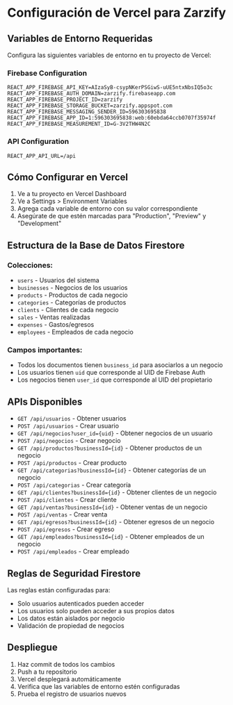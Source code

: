 # Configuración de Vercel para Zarzify

## Variables de Entorno Requeridas

Configura las siguientes variables de entorno en tu proyecto de Vercel:

### Firebase Configuration
```
REACT_APP_FIREBASE_API_KEY=AIzaSyB-csypNKerPSGiwS-uUE5ntxNbsIQ5o3c
REACT_APP_FIREBASE_AUTH_DOMAIN=zarzify.firebaseapp.com
REACT_APP_FIREBASE_PROJECT_ID=zarzify
REACT_APP_FIREBASE_STORAGE_BUCKET=zarzify.appspot.com
REACT_APP_FIREBASE_MESSAGING_SENDER_ID=596303695838
REACT_APP_FIREBASE_APP_ID=1:596303695838:web:60ebda64ccb0707f35974f
REACT_APP_FIREBASE_MEASUREMENT_ID=G-3V2THW4N2C
```

### API Configuration
```
REACT_APP_API_URL=/api
```

## Cómo Configurar en Vercel

1. Ve a tu proyecto en Vercel Dashboard
2. Ve a Settings > Environment Variables
3. Agrega cada variable de entorno con su valor correspondiente
4. Asegúrate de que estén marcadas para "Production", "Preview" y "Development"

## Estructura de la Base de Datos Firestore

### Colecciones:
- `users` - Usuarios del sistema
- `businesses` - Negocios de los usuarios
- `products` - Productos de cada negocio
- `categories` - Categorías de productos
- `clients` - Clientes de cada negocio
- `sales` - Ventas realizadas
- `expenses` - Gastos/egresos
- `employees` - Empleados de cada negocio

### Campos importantes:
- Todos los documentos tienen `business_id` para asociarlos a un negocio
- Los usuarios tienen `uid` que corresponde al UID de Firebase Auth
- Los negocios tienen `user_id` que corresponde al UID del propietario

## APIs Disponibles

- `GET /api/usuarios` - Obtener usuarios
- `POST /api/usuarios` - Crear usuario
- `GET /api/negocios?user_id={uid}` - Obtener negocios de un usuario
- `POST /api/negocios` - Crear negocio
- `GET /api/productos?businessId={id}` - Obtener productos de un negocio
- `POST /api/productos` - Crear producto
- `GET /api/categorias?businessId={id}` - Obtener categorías de un negocio
- `POST /api/categorias` - Crear categoría
- `GET /api/clientes?businessId={id}` - Obtener clientes de un negocio
- `POST /api/clientes` - Crear cliente
- `GET /api/ventas?businessId={id}` - Obtener ventas de un negocio
- `POST /api/ventas` - Crear venta
- `GET /api/egresos?businessId={id}` - Obtener egresos de un negocio
- `POST /api/egresos` - Crear egreso
- `GET /api/empleados?businessId={id}` - Obtener empleados de un negocio
- `POST /api/empleados` - Crear empleado

## Reglas de Seguridad Firestore

Las reglas están configuradas para:
- Solo usuarios autenticados pueden acceder
- Los usuarios solo pueden acceder a sus propios datos
- Los datos están aislados por negocio
- Validación de propiedad de negocios

## Despliegue

1. Haz commit de todos los cambios
2. Push a tu repositorio
3. Vercel desplegará automáticamente
4. Verifica que las variables de entorno estén configuradas
5. Prueba el registro de usuarios nuevos
